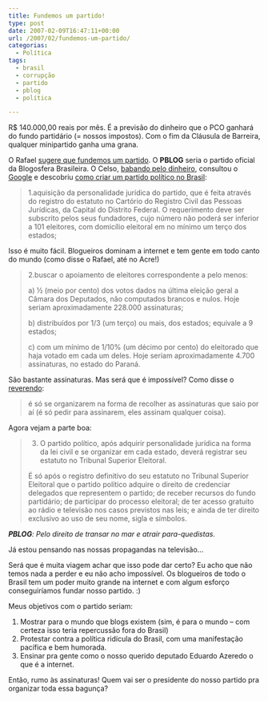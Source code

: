```yaml
---
title: Fundemos um partido!
type: post
date: 2007-02-09T16:47:11+00:00
url: /2007/02/fundemos-um-partido/
categorias:
  - Política
tags:
  - brasil
  - corrupção
  - partido
  - pblog
  - política

---
```

R$ 140.000,00 reais por mês. É a previsão do dinheiro que o PCO ganhará do fundo partidário (= nossos impostos). Com o fim da Cláusula de Barreira, qualquer minipartido ganha uma grana.

O Rafael [sugere que fundemos um partido][1]. O **PBLOG** seria o partido oficial da Blogosfera Brasileira. O Celso, [babando pelo dinheiro][2], consultou o [Google][3] e descobriu [como criar um partido político no Brasil][4]:

> 1.aquisição da personalidade jurídica do partido, que é feita através do registro do estatuto no Cartório do Registro Civil das Pessoas Jurídicas, da Capital do Distrito Federal. O requerimento deve ser subscrito pelos seus fundadores, cujo número não poderá ser inferior a 101 eleitores, com domicílio eleitoral em no mínimo um terço dos estados;

Isso é muito fácil. Blogueiros dominam a internet e tem gente em todo canto do mundo (como disse o Rafael, até no Acre!)

> 2.buscar o apoiamento de eleitores correspondente a pelo menos:
>
> a) ½ (meio por cento) dos votos dados na última eleição geral a Câmara dos Deputados, não computados brancos e nulos. Hoje seriam aproximadamente 228.000 assinaturas;
>
> b) distribuídos por 1/3 (um terço) ou mais, dos estados; equivale a 9 estados;
>
> c) com um mínimo de 1/10% (um décimo por cento) do eleitorado que haja votado em cada um deles. Hoje seriam aproximadamente 4.700 assinaturas, no estado do Paraná.

São bastante assinaturas. Mas será que é impossível? Como disse o [reverendo][5]:

> é só se organizarem na forma de recolher as assinaturas que saio por aí (é só pedir para assinarem, eles assinam qualquer coisa).

Agora vejam a parte boa:

> 3. O partido político, após adquirir personalidade jurídica na forma da lei civil e se organizar em cada estado, deverá registrar seu estatuto no Tribunal Superior Eleitoral.
>
> É só após o registro definitivo do seu estatuto no Tribunal Superior Eleitoral que o partido político adquire o direito de credenciar delegados que representem o partido; de receber recursos do fundo partidário; de participar do processo eleitoral; de ter acesso gratuito ao rádio e televisão nos casos previstos nas leis; e ainda de ter direito exclusivo ao uso de seu nome, sigla e símbolos.

_**PBLOG**: Pelo direito de transar no mar e atrair para-quedistas._

Já estou pensando nas nossas propagandas na televisão…

Será que é muita viagem achar que isso pode dar certo? Eu acho que não temos nada a perder e eu não acho impossível. Os blogueiros de todo o Brasil tem um poder muito grande na internet e com algum esforço conseguiríamos fundar nosso partido. :)

Meus objetivos com o partido seriam:

  1. Mostrar para o mundo que blogs existem (sim, é para o mundo – com certeza isso teria repercussão fora do Brasil)
  2. Protestar contra a política ridícula do Brasil, com uma manifestação pacífica e bem humorada.
  3. Ensinar pra gente como o nosso querido deputado Eduardo Azeredo o que é a internet.

Então, rumo às assinaturas! Quem vai ser o presidente do nosso partido pra organizar toda essa bagunça?

 [1]: http://novo-mundo.org/log/2007/02/08/como-criar-um-partido-politico/
 [2]: http://www.celsojunior.net/blog/2007/02/08/campanha-a-favor-do-pblog/
 [3]: http://www.google.com/
 [4]: http://www.tre-pr.gov.br/eleitorfuturo/down/partido_politico.doc
 [5]: http://1001gatos.org/

